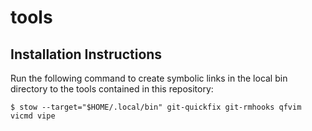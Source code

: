 # tools

## Installation Instructions

Run the following command to create symbolic links in the local bin directory
to the tools contained in this repository:

```
$ stow --target="$HOME/.local/bin" git-quickfix git-rmhooks qfvim vicmd vipe
```
